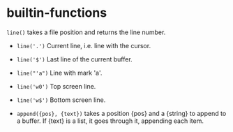 # builtin-functions

`line()` takes a file position and returns the line number.
- `line('.')`  Current line, i.e. line with the cursor.
- `line('$')`  Last line of the current buffer.
- `line("'a")` Line with mark 'a'.
- `line('w0')` Top screen line.
- `line('w$')` Bottom screen line.

- `append({pos}, {text})`
takes a position {pos} and a {string} to append to a buffer. 
If {text} is a list, it goes through it, appending each item. 
